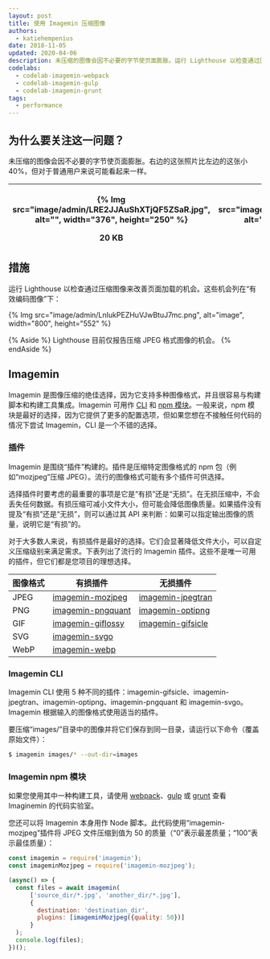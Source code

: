 ```yaml
---
layout: post
title: 使用 Imagemin 压缩图像
authors:
  - katiehempenius
date: 2018-11-05
updated: 2020-04-06
description: 未压缩的图像会因不必要的字节使页面膨胀。运行 Lighthouse 以检查通过压缩图像来改善页面加载的机会。
codelabs:
  - codelab-imagemin-webpack
  - codelab-imagemin-gulp
  - codelab-imagemin-grunt
tags:
  - performance
---
```


## 为什么要关注这一问题？

未压缩的图像会因不必要的字节使页面膨胀。右边的这张照片比左边的这张小 40%，但对于普通用户来说可能看起来一样。

<div class="table-wrapper scrollbar">
  <table>
    <thead>
      <tr>
        <th>
<p>{% Img src="image/admin/LRE2JJAuShXTjQF5ZSaR.jpg", alt="", width="376", height="250" %}</p> 20 KB</th>
        <th>
<p>{% Img src="image/admin/u9hncwN4TsT7zw2ObU10.jpg", alt="", width="376", height="250" %}</p> 12 KB</th>
      </tr>
    </thead>
    <tbody></tbody>
  </table>
</div>

## 措施

运行 Lighthouse 以检查通过压缩图像来改善页面加载的机会。这些机会列在“有效编码图像”下：

{% Img src="image/admin/LnIukPEZHuVJwBtuJ7mc.png", alt="image", width="800", height="552" %}

{% Aside %} Lighthouse 目前仅报告压缩 JPEG 格式图像的机会。 {% endAside %}

## Imagemin

Imagemin 是图像压缩的绝佳选择，因为它支持多种图像格式，并且很容易与构建脚本和构建工具集成。Imagemin 可用作 [CLI](https://github.com/imagemin/imagemin-cli) 和 [npm 模块](https://www.npmjs.com/package/imagemin)。一般来说，npm 模块是最好的选择，因为它提供了更多的配置选项，但如果您想在不接触任何代码的情况下尝试 Imagemin，CLI 是一个不错的选择。

### 插件

Imagemin 是围绕“插件”构建的。插件是压缩特定图像格式的 npm 包（例如“mozjpeg”压缩 JPEG）。流行的图像格式可能有多个插件可供选择。

选择插件时要考虑的最重要的事项是它是“有损”还是“无损”。在无损压缩中，不会丢失任何数据。有损压缩可减小文件大小，但可能会降低图像质量。如果插件没有提及“有损”还是“无损”，则可以通过其 API 来判断：如果可以指定输出图像的质量，说明它是“有损”的。

对于大多数人来说，有损插件是最好的选择。它们会显著降低文件大小，可以自定义压缩级别来满足需求。下表列出了流行的 Imagemin 插件。这些不是唯一可用的插件，但它们都是您项目的理想选择。

<div class="table-wrapper scrollbar">
  <table>
    <thead>
      <tr>
        <th>图像格式</th>
        <th>有损插件</th>
        <th>无损插件</th>
      </tr>
    </thead>
    <tbody>
      <tr>
        <td>JPEG</td>
        <td><a href="https://www.npmjs.com/package/imagemin-mozjpeg">imagemin-mozjpeg</a></td>
        <td><a href="https://www.npmjs.com/package/imagemin-jpegtran">imagemin-jpegtran</a></td>
      </tr>
      <tr>
        <td>PNG</td>
        <td><a href="https://www.npmjs.com/package/imagemin-pngquant">imagemin-pngquant</a></td>
        <td><a href="https://www.npmjs.com/package/imagemin-optipng">imagemin-optipng</a></td>
      </tr>
      <tr>
        <td>GIF</td>
        <td><a href="https://www.npmjs.com/package/imagemin-giflossy">imagemin-giflossy</a></td>
        <td><a href="https://www.npmjs.com/package/imagemin-gifsicle">imagemin-gifsicle</a></td>
      </tr>
      <tr>
        <td>SVG</td>
        <td><a href="https://www.npmjs.com/package/imagemin-svgo">imagemin-svgo</a></td>
        <td></td>
      </tr>
      <tr>
        <td>WebP</td>
        <td><a href="https://www.npmjs.com/package/imagemin-webp">imagemin-webp</a></td>
        <td></td>
      </tr>
    </tbody>
  </table>
</div>

### Imagemin CLI

Imagemin CLI 使用 5 种不同的插件：imagemin-gifsicle、imagemin-jpegtran、imagemin-optipng、imagemin-pngquant 和 imagemin-svgo。Imagemin 根据输入的图像格式使用适当的插件。

要压缩“images/”目录中的图像并将它们保存到同一目录，请运行以下命令（覆盖原始文件）：

```bash
$ imagemin images/* --out-dir=images
```

### Imagemin npm 模块

如果您使用其中一种构建工具，请使用 [webpack](/codelab-imagemin-webpack)、[gulp](/codelab-imagemin-gulp) 或 [grunt](/codelab-imagemin-grunt) 查看 Imaginemin 的代码实验室。

您还可以将 Imagemin 本身用作 Node 脚本。此代码使用“imagemin-mozjpeg”插件将 JPEG 文件压缩到值为 50 的质量（“0”表示最差质量；“100”表示最佳质量）：

```js
const imagemin = require('imagemin');
const imageminMozjpeg = require('imagemin-mozjpeg');

(async() => {
  const files = await imagemin(
      ['source_dir/*.jpg', 'another_dir/*.jpg'],
      {
        destination: 'destination_dir',
        plugins: [imageminMozjpeg({quality: 50})]
      }
  );
  console.log(files);
})();
```
